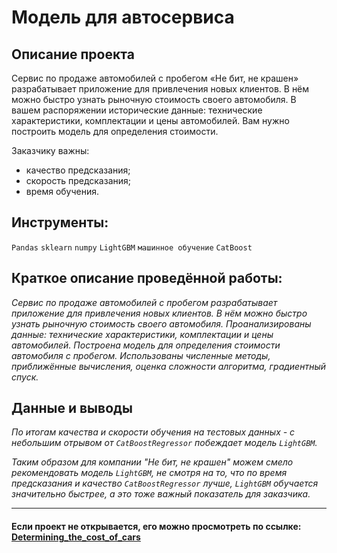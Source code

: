 # Модель для автосервиса

## Описание проекта

Сервис по продаже автомобилей с пробегом «Не бит, не крашен» разрабатывает приложение для привлечения новых клиентов. В нём можно быстро узнать рыночную стоимость своего автомобиля. В вашем распоряжении исторические данные: технические характеристики, комплектации и цены автомобилей. Вам нужно построить модель для определения стоимости. 

Заказчику важны:

- качество предсказания;
- скорость предсказания;
- время обучения.

## Инструменты:
`Pandas`
`sklearn`
`numpy`
`LightGBM`
`машинное обучение`
`CatBoost`

## Краткое описание проведённой работы:
<i> 
Сервис по продаже автомобилей с пробегом разрабатывает приложение для привлечения новых клиентов. В нём можно быстро узнать рыночную стоимость своего автомобиля. 
Проанализированы данные: технические характеристики, комплектации и цены автомобилей. Построена модель для определения стоимости автомобиля с пробегом.
Использованы численные методы, приближённые вычисления, оценка сложности алгоритма, градиентный спуск. </i>

## Данные и выводы
<i>По итогам качества и скорости обучения на тестовых данных - с небольшим отрывом от `CatBoostRegressor` побеждает модель `LightGBM`.

Таким образом для компании "Не бит, не крашен" можем смело рекомендовать модель `LightGBM`, не смотря на то, что по время предсказания и качество `CatBoostRegressor` лучше, `LightGBM` обучается значительно быстрее, а это тоже важный показатель для заказчика.</i>

---

#### Если проект не открывается, его можно просмотреть по ссылке: <a href='https://nbviewer.org/github/Ptolemey98/YP_Projects/blob/main/Determining_the_cost_of_cars/Determining_the_cost_of_cars_3_2.ipynb'>Determining_the_cost_of_cars</a>


